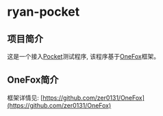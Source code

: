 # ryan-pocket

## 项目简介
这是一个接入[Pocket](https://getpocket.com)测试程序, 该程序基于[OneFox](https://github.com/zer0131/OneFox)框架。

## OneFox简介
框架详情见: [https://github.com/zer0131/OneFox](https://github.com/zer0131/OneFox)